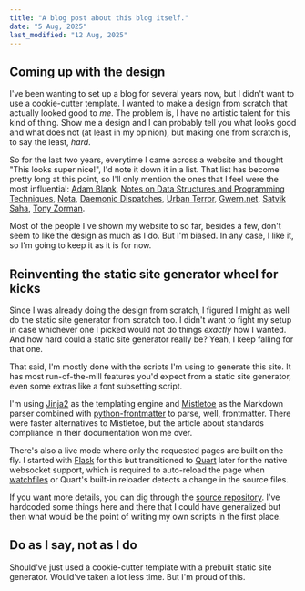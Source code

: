 ```yaml
---
title: "A blog post about this blog itself."
date: "5 Aug, 2025"
last_modified: "12 Aug, 2025"
---
```


## Coming up with the design

I've been wanting to set up a blog for several years now, but I didn't want to use a cookie-cutter template. I wanted to
make a design from scratch that actually looked good to *me*. The problem is, I have no artistic talent for this kind of
thing. Show me a design and I can probably tell you what looks good and what does not (at least in my opinion), but
making one from scratch is, to say the least, *hard*.

So for the last two years, everytime I came across a website and thought "This looks super nice!", I'd note it down it
in a list. That list has become pretty long at this point, so I'll only mention the ones that I feel were the most
influential:
[Adam Blank](https://countablethoughts.com/),
[Notes on Data Structures and Programming Techniques](https://cs.yale.edu/homes/aspnes/classes/223/notes.html),
[Nota](https://nota-lang.org/),
[Daemonic Dispatches](https://www.daemonology.net/blog/),
[Urban Terror](https://www.urbanterror.info/home/),
[Gwern.net](https://gwern.net/),
[Satvik Saha](https://sahasatvik.github.io/),
[Tony Zorman](https://tony-zorman.com/).

Most of the people I've shown my website to so far, besides a few, don't seem to like the design as much as I do. But
I'm biased. In any case, I like it, so I'm going to keep it as it is for now.

## Reinventing the static site generator wheel for kicks

Since I was already doing the design from scratch, I figured I might as well do the static site generator from scratch
too. I didn't want to fight my setup in case whichever one I picked would not do things *exactly* how I wanted. And how
hard could a static site generator really be? Yeah, I keep falling for that one.

That said, I'm mostly done with the scripts I'm using to generate this site. It has most run-of-the-mill features you'd
expect from a static site generator, even some extras like a font subsetting script.

I'm using [Jinja2](https://github.com/pallets/jinja) as the templating engine and
[Mistletoe](https://github.com/miyuchina/mistletoe) as the Markdown parser combined with
[python-frontmatter](https://github.com/eyeseast/python-frontmatter) to parse, well, frontmatter. There were faster
alternatives to Mistletoe, but the article about standards compliance in their documentation won me over.

There's also a live mode where only the requested pages are built on the fly. I started with
[Flask](https://github.com/pallets/flask) for this but transitioned to [Quart](https://github.com/pallets/quart) later
for the native websocket support, which is required to auto-reload the page when
[watchfiles](https://github.com/samuelcolvin/watchfiles) or Quart's built-in reloader detects a change in the source
files.

If you want more details, you can dig through the [source repository](https://github.com/sujaldev/sujal.dev). I've
hardcoded some things here and there that I could have generalized but then what would be the point of writing my own
scripts in the first place.

## Do as I say, not as I do

Should've just used a cookie-cutter template with a prebuilt static site generator. Would've taken a lot less time.
But I'm proud of this.